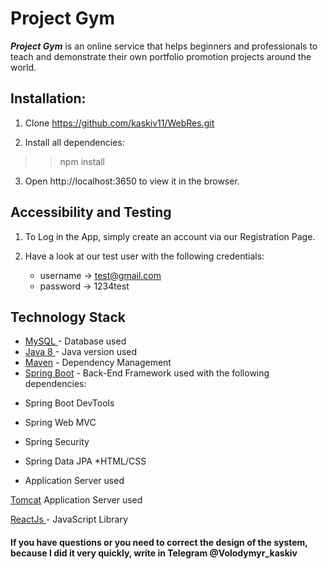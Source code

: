 # Project Gym

***Project Gym*** is an online service that helps beginners and professionals to teach and demonstrate their own portfolio promotion projects around the world.


## Installation:

1. Clone https://github.com/kaskiv11/WebRes.git

2. Install all dependencies:

>>npm install

3. Open http://localhost:3650 to view it in the browser.
## Accessibility and Testing

1. To Log in the App, simply create an account via our Registration Page.

2. Have a look at our test user with the following credentials:
   -    username -> test@gmail.com
   - password -> 1234test



## Technology Stack


* <a href="https://www.mysql.com/" target="_blank">MySQL </a> - Database used<br>
* <a href="https://java.com/en/download/help/release_changes.html" target="_blank">Java 8 </a> - Java version used<br>
* <a href="https://maven.apache.org/">Maven</a> - Dependency Management
* <a href="https://spring.io/projects/spring-boot">Spring Boot</a> - Back-End Framework used with the following dependencies:
- Spring Boot DevTools
- Spring Web MVC
- Spring Security
- Spring Data JPA
*HTML/CSS

 - Application Server used

<a href="https://tomcat.apache.org/">Tomcat</a> Application Server used

<a href="https://reactjs.org/">ReactJs </a> - JavaScript Library

#### If you have questions or you need to correct the design of the system, because I did it very quickly, write in Telegram @Volodymyr_kaskiv
